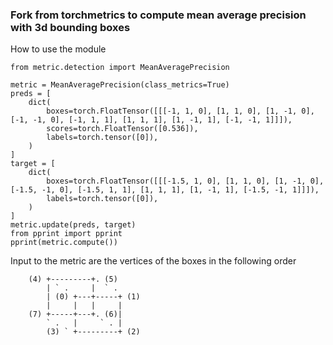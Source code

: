 ### Fork from torchmetrics to compute mean average precision with 3d bounding boxes

How to use the module
```
from metric.detection import MeanAveragePrecision

metric = MeanAveragePrecision(class_metrics=True)
preds = [
    dict(
        boxes=torch.FloatTensor([[[-1, 1, 0], [1, 1, 0], [1, -1, 0], [-1, -1, 0], [-1, 1, 1], [1, 1, 1], [1, -1, 1], [-1, -1, 1]]]),
        scores=torch.FloatTensor([0.536]),
        labels=torch.tensor([0]),
    )
]
target = [
    dict(
        boxes=torch.FloatTensor([[[-1.5, 1, 0], [1, 1, 0], [1, -1, 0], [-1.5, -1, 0], [-1.5, 1, 1], [1, 1, 1], [1, -1, 1], [-1.5, -1, 1]]]),
        labels=torch.tensor([0]),
    )
]
metric.update(preds, target)
from pprint import pprint
pprint(metric.compute())
```

Input to the metric are the vertices of the boxes in the following order

        (4) +---------+. (5)
            | ` .     |  ` .
            | (0) +---+-----+ (1)
            |     |   |     |
        (7) +-----+---+. (6)|
            ` .   |     ` . |
            (3) ` +---------+ (2)